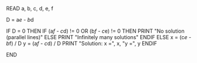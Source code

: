 READ a, b, c, d, e, f

D = a*e - b*d

IF D = 0 THEN
    IF (a*f - c*d) != 0 OR (b*f - c*e) != 0 THEN
        PRINT "No solution (parallel lines)"
    ELSE
        PRINT "Infinitely many solutions"
    ENDIF
ELSE
    x = (c*e - b*f) / D
    y = (a*f - c*d) / D
    PRINT "Solution: x =", x, "y =", y
ENDIF

END
